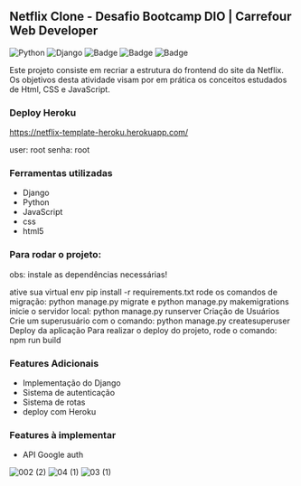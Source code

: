## Netflix Clone - Desafio Bootcamp DIO | Carrefour Web Developer
![Python](https://img.shields.io/badge/python-3670A0?style=for-the-badge&logo=python&logoColor=ffdd54)
![Django](https://img.shields.io/badge/django-%23092E20.svg?style=for-the-badge&logo=django&logoColor=white)
![Badge](https://img.shields.io/badge/JavaScript-F7DF1E?style=for-the-badge&logo=javascript&logoColor=black)
![Badge](https://img.shields.io/badge/CSS-239120?&style=for-the-badge&logo=css3&logoColor=white)
![Badge](https://img.shields.io/badge/HTML5-E34F26?style=for-the-badge&logo=html5&logoColor=white)


Este projeto consiste em recriar a estrutura do frontend do site da Netflix. Os objetivos desta atividade visam por em prática os conceitos estudados de Html,
CSS e JavaScript. 

### Deploy Heroku

https://netflix-template-heroku.herokuapp.com/

user: root
senha: root

### Ferramentas utilizadas

- Django
- Python
- JavaScript
- css
- html5

### Para rodar o projeto:
obs: instale as dependências necessárias!

ative sua virtual env
pip install -r requirements.txt
rode os comandos de migração: python manage.py migrate e python manage.py makemigrations
inicie o servidor local: python manage.py runserver
Criação de Usuários
Crie um superusuário com o comando: python manage.py createsuperuser
Deploy da aplicação
Para realizar o deploy do projeto, rode o comando: npm run build

### Features Adicionais

- Implementação do Django
- Sistema de autenticação
- Sistema de rotas
- deploy com Heroku

### Features à implementar

- API Google auth

![002 (2)](https://user-images.githubusercontent.com/87938869/163597791-524a446e-d388-47d9-9fb4-52a14b57a378.jpg)
![04 (1)](https://user-images.githubusercontent.com/87938869/163597677-7a2f41f7-f716-46c7-a1ca-2e0a5eeb1150.jpg)
![03 (1)](https://user-images.githubusercontent.com/87938869/163597751-bf73dd4a-942e-4095-8c8a-e5cb81890fa6.jpg)


